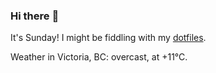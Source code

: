 ### Hi there :wave:

It's Sunday! I might be fiddling with my [dotfiles](https://github.com/bewuethr/dotfiles).

Weather in Victoria, BC: overcast, at +11°C.

